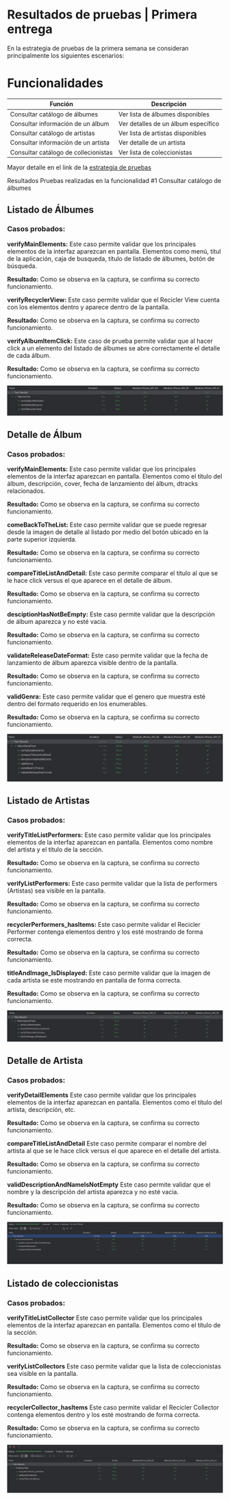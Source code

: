 # Resultados de pruebas | Primera entrega

En la estrategia de pruebas de la primera semana se consideran principalmente los siguientes escenarios:

# Funcionalidades

| Función                              | Descripción                         |
|--------------------------------------|-------------------------------------|
| Consultar catálogo de álbumes        | Ver lista de álbumes disponibles    |
| Consultar información de un álbum    | Ver detalles de un álbum específico |
| Consultar catálogo de artistas       | Ver lista de artistas disponibles   |
| Consultar información de un artista  | Ver detalle de un artista           |
| Consultar catálogo de collecionistas | Ver lista de coleccionistas         |

Mayor detalle en el link de la [estrategia de pruebas](https://docs.google.com/document/d/1wCbXwYll5YlUlBj6UDtJOGkUsACY57r5/edit)


Resultados Pruebas realizadas en la funcionalidad #1 Consultar catálogo de álbumes

## Listado de Álbumes
### Casos probados:
**verifyMainElements:**
Este caso permite validar que los principales elementos de la interfaz aparezcan en pantalla. Elementos como menú, títul de la aplicación, caja de busqueda, título de listado de álbumes, botón de búsqueda.

**Resultado:**
Como se observa en la captura, se confirma su correcto funcionamiento.

**verifyRecyclerView:**
Este caso permite validar que el Recicler View cuenta con los elementos dentro y aparece dentro de la pantalla.

**Resultado:**
Como se observa en la captura, se confirma su correcto funcionamiento.

**verifyAlbumItemClick:**
Este caso de prueba permite validar que al hacer click a un elemento del listado de álbumes se abre correctamente el detalle de cada álbum.

**Resultado:**
Como se observa en la captura, se confirma su correcto funcionamiento.

![Captura de lista de albumes](AlbumListTest.png)

## Detalle de Álbum
### Casos probados:
**verifyMainElements:**
Este caso permite validar que los principales elementos de la interfaz aparezcan en pantalla. Elementos como el título del álbum, descripción, cover, fecha de lanzamiento del álbum, dtracks relacionados.

**Resultado:**
Como se observa en la captura, se confirma su correcto funcionamiento.

**comeBackToTheList:**
Este caso permite validar que se puede regresar desde la imagen de detalle al listado por medio del botón ubicado en la parte superior izquierda.

**Resultado:**
Como se observa en la captura, se confirma su correcto funcionamiento.

**compareTitleListAndDetail:**
Este caso permite comparar el título al que se le hace click versus el que aparece en el detalle de álbum.

**Resultado:**
Como se observa en la captura, se confirma su correcto funcionamiento.

**desciptionHasNotBeEmpty:**
Este caso permite validar que la descripción de álbum aparezca y no esté vacia.

**Resultado:**
Como se observa en la captura, se confirma su correcto funcionamiento.

**validateReleaseDateFormat:**
Este caso permite validar que la fecha de lanzamiento de álbum aparezca visible dentro de la pantalla.

**Resultado:**
Como se observa en la captura, se confirma su correcto funcionamiento.

**validGenra:**
Este caso permite validar que el genero que muestra esté dentro del formato requerido en los enumerables.

**Resultado:**
Como se observa en la captura, se confirma su correcto funcionamiento.

![Captura del detalle del album](AlbumDetailTest.png)

## Listado de Artistas
### Casos probados:
**verifyTitleListPerformers:**
Este caso permite validar que los principales elementos de la interfaz aparezcan en pantalla. Elementos como nombre del artista y el título de la sección.

**Resultado:**
Como se observa en la captura, se confirma su correcto funcionamiento.

**verifyListPerformers:**
Este caso permite validar que la lista de performers (Artistas) sea visible en la pantalla.

**Resultado:**
Como se observa en la captura, se confirma su correcto funcionamiento.

**recyclerPerformers_hasItems:**
Este caso permite validar el Recicler Performer contenga elementos dentro y los esté mostrando de forma correcta.

**Resultado:**
Como se observa en la captura, se confirma su correcto funcionamiento.

**titleAndImage_IsDisplayed:**
Este caso permite validar que la imagen de cada artista se este mostrando en pantalla de forma correcta.

**Resultado:**
Como se observa en la captura, se confirma su correcto funcionamiento.

![Captura de la lista artistas test](PerformerListsTest.png)

## Detalle de Artista
### Casos probados:
**verifyDetailElements**
Este caso permite validar que los principales elementos de la interfaz aparezcan en pantalla. Elementos como el título del artista, descripción, etc.

**Resultado:**
Como se observa en la captura, se confirma su correcto funcionamiento.

**compareTitleListAndDetail**
Este caso permite comparar el nombre del artista al que se le hace click versus el que aparece en el detalle del artista.

**Resultado:**
Como se observa en la captura, se confirma su correcto funcionamiento.

**validDescriptionAndNameIsNotEmpty**
Este caso permite validar que el nombre y la descripción del artista aparezca y no esté vacia.

**Resultado:**
Como se observa en la captura, se confirma su correcto funcionamiento.

![Captura del detalle de Artista](PerformerDetailTest.png)

## Listado de coleccionistas
### Casos probados:

**verifyTitleListCollector**
Este caso permite validar que los principales elementos de la interfaz aparezcan en pantalla. Elementos como el título de la sección.

**Resultado:**
Como se observa en la captura, se confirma su correcto funcionamiento.

**verifyListCollectors**
Este caso permite validar que la lista de coleccionistas sea visible en la pantalla.

**Resultado:**
Como se observa en la captura, se confirma su correcto funcionamiento.

**recyclerCollector_hasItems**
Este caso permite validar el Recicler Collector contenga elementos dentro y los esté mostrando de forma correcta.

**Resultado:**
Como se observa en la captura, se confirma su correcto funcionamiento.

![Captura del detalle de Artista](CollectorTest.png)









 











